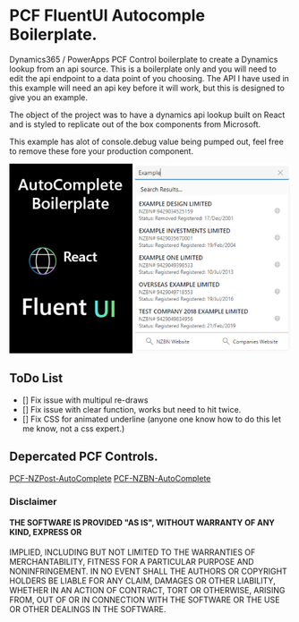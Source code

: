 # PCF FluentUI Autocomple Boilerplate.

Dynamics365 / PowerApps PCF Control boilerplate to create a Dynamics lookup from an api source. This is a boilerplate only and you will need to edit the api endpoint to a data point of you choosing.  The API I have used in this example will need an api key before it will work, but this is designed to give you an example.

The object of the project was to have a dynamics api lookup built on React and is styled to replicate out of the box components from Microsoft. 

This example has alot of console.debug value being pumped out, feel free to remove these fore your production component.

![](./PCFFluentUiAutoComplete/img/preview.png)

## ToDo List
- [] Fix issue with multipul re-draws
- [] Fix issue with clear function, works but need to hit twice.
- [] Fix CSS for animated underline (anyone one know how to do this let me know, not a css expert.)

## Depercated PCF Controls.
[PCF-NZPost-AutoComplete](https://github.com/garethcheyne/PCF-NZPost-AutoComplete)
[PCF-NZBN-AutoComplete](https://github.com/garethcheyne/PCF-NZBN-AutoComplete)

### Disclaimer
#### THE SOFTWARE IS PROVIDED "AS IS", WITHOUT WARRANTY OF ANY KIND, EXPRESS OR
IMPLIED, INCLUDING BUT NOT LIMITED TO THE WARRANTIES OF MERCHANTABILITY,
FITNESS FOR A PARTICULAR PURPOSE AND NONINFRINGEMENT. IN NO EVENT SHALL THE
AUTHORS OR COPYRIGHT HOLDERS BE LIABLE FOR ANY CLAIM, DAMAGES OR OTHER
LIABILITY, WHETHER IN AN ACTION OF CONTRACT, TORT OR OTHERWISE, ARISING FROM,
OUT OF OR IN CONNECTION WITH THE SOFTWARE OR THE USE OR OTHER DEALINGS IN THE
SOFTWARE.